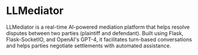 # LLMediator
LLMediator is a real-time AI-powered mediation platform that helps resolve disputes between two parties (plaintiff and defendant). Built using Flask, Flask-SocketIO, and OpenAI's GPT-4, it facilitates turn-based conversations and helps parties negotiate settlements with automated assistance.
